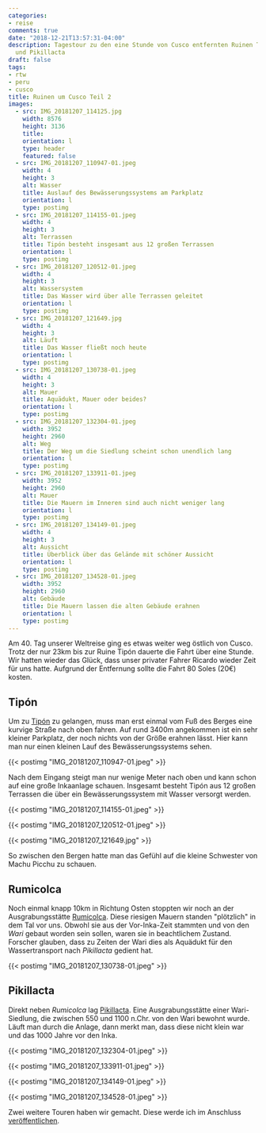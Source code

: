```yaml
---
categories:
- reise
comments: true
date: "2018-12-21T13:57:31-04:00"
description: Tagestour zu den eine Stunde von Cusco entfernten Ruinen Tipón, Rumicolca
  und Pikillacta
draft: false
tags:
- rtw
- peru
- cusco
title: Ruinen um Cusco Teil 2
images:
  - src: IMG_20181207_114125.jpg
    width: 8576
    height: 3136
    title: 
    orientation: l
    type: header
    featured: false
  - src: IMG_20181207_110947-01.jpeg
    width: 4
    height: 3
    alt: Wasser
    title: Auslauf des Bewässerungssystems am Parkplatz
    orientation: l
    type: postimg
  - src: IMG_20181207_114155-01.jpeg
    width: 4
    height: 3
    alt: Terrassen
    title: Tipón besteht insgesamt aus 12 großen Terrassen
    orientation: l
    type: postimg
  - src: IMG_20181207_120512-01.jpeg
    width: 4
    height: 3
    alt: Wassersystem
    title: Das Wasser wird über alle Terrassen geleitet
    orientation: l
    type: postimg
  - src: IMG_20181207_121649.jpg
    width: 4
    height: 3
    alt: Läuft
    title: Das Wasser fließt noch heute
    orientation: l
    type: postimg
  - src: IMG_20181207_130738-01.jpeg
    width: 4
    height: 3
    alt: Mauer
    title: Aquädukt, Mauer oder beides?
    orientation: l
    type: postimg
  - src: IMG_20181207_132304-01.jpeg
    width: 3952
    height: 2960
    alt: Weg
    title: Der Weg um die Siedlung scheint schon unendlich lang
    orientation: l
    type: postimg
  - src: IMG_20181207_133911-01.jpeg
    width: 3952
    height: 2960
    alt: Mauer
    title: Die Mauern im Inneren sind auch nicht weniger lang
    orientation: l
    type: postimg
  - src: IMG_20181207_134149-01.jpeg
    width: 4
    height: 3
    alt: Aussicht
    title: Überblick über das Gelände mit schöner Aussicht
    orientation: l
    type: postimg
  - src: IMG_20181207_134528-01.jpeg
    width: 3952
    height: 2960
    alt: Gebäude
    title: Die Mauern lassen die alten Gebäude erahnen
    orientation: l
    type: postimg
---
```


Am 40. Tag unserer Weltreise ging es etwas weiter weg östlich von Cusco. Trotz der nur 23km bis zur Ruine Tipón dauerte die Fahrt über eine Stunde. Wir hatten wieder das Glück, dass unser privater Fahrer Ricardo wieder Zeit für uns hatte. Aufgrund der Entfernung sollte die Fahrt 80 Soles (20€) kosten.

## Tipón

Um zu [Tipón](https://goo.gl/maps/u3TjfU2KYVk) zu gelangen, muss man erst einmal vom Fuß des Berges eine kurvige Straße nach oben fahren. Auf rund 3400m angekommen ist ein sehr kleiner Parkplatz, der noch nichts von der Größe erahnen lässt. Hier kann man nur einen kleinen Lauf des Bewässerungssystems sehen.

{{< postimg "IMG_20181207_110947-01.jpeg" >}}

Nach dem Eingang steigt man nur wenige Meter nach oben und kann schon auf eine große Inkaanlage schauen. Insgesamt besteht Tipón aus 12 großen Terrassen die über ein Bewässerungssystem mit Wasser versorgt werden. 

{{< postimg "IMG_20181207_114155-01.jpeg" >}}

{{< postimg "IMG_20181207_120512-01.jpeg" >}}

{{< postimg "IMG_20181207_121649.jpg" >}}

So zwischen den Bergen hatte man das Gefühl auf die kleine Schwester von Machu Picchu zu schauen.

## Rumicolca

Noch einmal knapp 10km in Richtung Osten stoppten wir noch an der Ausgrabungsstätte [Rumicolca](https://goo.gl/maps/dvVuBmxoAu52). Diese riesigen Mauern standen "plötzlich" in dem Tal vor uns. Obwohl sie aus der Vor-Inka-Zeit stammten und von den _Wari_ gebaut worden sein sollen, waren sie in beachtlichem Zustand. Forscher glauben, dass zu Zeiten der Wari dies als Aquädukt für den Wassertransport nach _Pikillacta_ gedient hat.

{{< postimg "IMG_20181207_130738-01.jpeg" >}}

## Pikillacta

Direkt neben _Rumicolca_ lag [Pikillacta](https://goo.gl/maps/G2xNydPFiim). Eine Ausgrabungsstätte einer Wari-Siedlung, die zwischen 550 und 1100 n.Chr. von den Wari bewohnt wurde. Läuft man durch die Anlage, dann merkt man, dass diese nicht klein war und das 1000 Jahre vor den Inka.

{{< postimg "IMG_20181207_132304-01.jpeg" >}}

{{< postimg "IMG_20181207_133911-01.jpeg" >}}

{{< postimg "IMG_20181207_134149-01.jpeg" >}}

{{< postimg "IMG_20181207_134528-01.jpeg" >}}

Zwei weitere Touren haben wir gemacht. Diese werde ich im Anschluss [veröffentlichen](/tags/cusco/).
